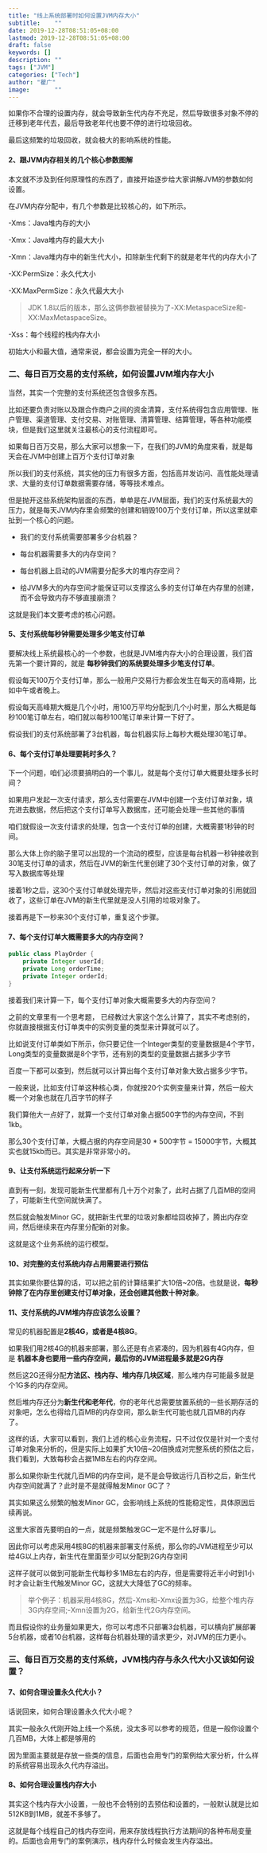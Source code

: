 ```yaml
---
title: "线上系统部署时如何设置JVM内存大小"
subtitle:    ""
date: 2019-12-28T08:51:05+08:00
lastmod: 2019-12-28T08:51:05+08:00
draft: false
keywords: []
description: ""
tags: ["JVM"]
categories: ["Tech"]
author: "瞿广"
image:       ""
---
```


如果你不合理的设置内存，就会导致新生代内存不充足，然后导致很多对象不停的迁移到老年代去，最后导致老年代也要不停的进行垃圾回收。

最后这频繁的垃圾回收，就会极大的影响系统的性能。

<!--more-->

#### 2、跟JVM内存相关的几个核心参数图解

本文就不涉及到任何原理性的东西了，直接开始逐步给大家讲解JVM的参数如何设置。

在JVM内存分配中，有几个参数是比较核心的，如下所示。



-Xms：Java堆内存的大小

-Xmx：Java堆内存的最大大小

-Xmn：Java堆内存中的新生代大小，扣除新生代剩下的就是老年代的内存大小了

-XX:PermSize：永久代大小

-XX:MaxPermSize：永久代最大大小

> JDK 1.8以后的版本，那么这俩参数被替换为了-XX:MetaspaceSize和-XX:MaxMetaspaceSize。


-Xss：每个线程的栈内存大小


初始大小和最大值，通常来说，都会设置为完全一样的大小。

### 二、每日百万交易的支付系统，如何设置JVM堆内存大小


当然，其实一个完整的支付系统还包含很多东西。

比如还要负责对账以及跟合作商户之间的资金清算，支付系统得包含应用管理、账户管理、渠道管理、支付交易、对账管理、清算管理、结算管理，等各种功能模块，但是我们这里就关注最核心的支付流程即可。

如果每日百万交易，那么大家可以想象一下，在我们的JVM的角度来看，就是每天会在JVM中创建上百万个支付订单对象

所以我们的支付系统，其实他的压力有很多方面，包括高并发访问、高性能处理请求、大量的支付订单数据需要存储，等等技术难点。

但是抛开这些系统架构层面的东西，单单是在JVM层面，我们的支付系统最大的压力，就是每天JVM内存里会频繁的创建和销毁100万个支付订单，所以这里就牵扯到一个核心的问题。

- 我们的支付系统需要部署多少台机器？

- 每台机器需要多大的内存空间？

- 每台机器上启动的JVM需要分配多大的堆内存空间？

- 给JVM多大的内存空间才能保证可以支撑这么多的支付订单在内存里的创建，而不会导致内存不够直接崩溃？

这就是我们本文要考虑的核心问题。


#### 5、支付系统每秒钟需要处理多少笔支付订单


要解决线上系统最核心的一个参数，也就是JVM堆内存大小的合理设置，我们首先第一个要计算的，就是 **每秒钟我们的系统要处理多少笔支付订单**。

假设每天100万个支付订单，那么一般用户交易行为都会发生在每天的高峰期，比如中午或者晚上。

假设每天高峰期大概是几个小时，用100万平均分配到几个小时里，那么大概是每秒100笔订单左右，咱们就以每秒100笔订单来计算一下好了。

假设我们的支付系统部署了3台机器，每台机器实际上每秒大概处理30笔订单。


#### 6、每个支付订单处理要耗时多久？

下一个问题，咱们必须要搞明白的一个事儿，就是每个支付订单大概要处理多长时间？

如果用户发起一次支付请求，那么支付需要在JVM中创建一个支付订单对象，填充进去数据，然后把这个支付订单写入数据库，还可能会处理一些其他的事情

咱们就假设一次支付请求的处理，包含一个支付订单的创建，大概需要1秒钟的时间。

那么大体上你的脑子里可以出现的一个流动的模型，应该是每台机器一秒钟接收到30笔支付订单的请求，然后在JVM的新生代里创建了30个支付订单的对象，做了写入数据库等处理

接着1秒之后，这30个支付订单就处理完毕，然后对这些支付订单对象的引用就回收了，这些订单在JVM的新生代里就是没人引用的垃圾对象了。

接着再是下一秒来30个支付订单，重复这个步骤。

#### 7、每个支付订单大概需要多大的内存空间？


```java
public class PlayOrder {
    private Integer userId;
    private Long orderTime;
    private Integer orderId;
}
```

接着我们来计算一下，每个支付订单对象大概需要多大的内存空间？

之前的文章里有一个思考题， 已经教过大家这个怎么计算了，其实不考虑别的，你就直接根据支付订单类中的实例变量的类型来计算就可以了。

比如说支付订单类如下所示，你只要记住一个Integer类型的变量数据是4个字节，Long类型的变量数据是8个字节，还有别的类型的变量数据占据多少字节

百度一下都可以查到，然后就可以计算出每个支付订单对象大致占据多少字节。

一般来说，比如支付订单这种核心类，你就按20个实例变量来计算，然后一般大概一个对象也就在几百字节的样子

我们算他大一点好了，就算一个支付订单对象占据500字节的内存空间，不到1kb。

那么30个支付订单，大概占据的内存空间是30 * 500字节 = 15000字节，大概其实也就15kb而已。其实是非常非常小的。

#### 9、让支付系统运行起来分析一下

直到有一刻，发现可能新生代里都有几十万个对象了，此时占据了几百MB的空间了，可能新生代空间就快满了。

然后就会触发Minor GC，就把新生代里的垃圾对象都给回收掉了，腾出内存空间，然后继续来在内存里分配新的对象。

这就是这个业务系统的运行模型。

#### 10、对完整的支付系统内存占用需要进行预估

其实如果你要估算的话，可以把之前的计算结果扩大10倍~20倍。也就是说，**每秒钟除了在内存里创建支付订单对象，还会创建其他数十种对象**。

#### 11、支付系统的JVM堆内存应该怎么设置？


常见的机器配置是**2核4G，或者是4核8G**。

如果我们用2核4G的机器来部署，那么还是有点紧凑的，因为机器有4G内存，但是 **机器本身也要用一些内存空间，最后你的JVM进程最多就是2G内存**

然后这2G还得分配**方法区、栈内存、堆内存几块区域**，那么堆内存可能最多就是个1G多的内存空间。

然后堆内存还分为**新生代和老年代**，你的老年代总需要放置系统的一些长期存活的对象吧，怎么也得给几百MB的内存空间，那么新生代可能也就几百MB的内存了。

这样的话，大家可以看到，我们上述的核心业务流程，只不过仅仅是针对一个支付订单对象来分析的，但是实际上如果扩大10倍~20倍换成对完整系统的预估之后，我们看到，大致每秒会占据1MB左右的内存空间。

那么如果你新生代就几百MB的内存空间，是不是会导致运行几百秒之后，新生代内存空间就满了？此时是不是就得触发Minor GC了？

其实如果这么频繁的触发Minor GC，会影响线上系统的性能稳定性，具体原因后续再说。

这里大家首先要明白的一点，就是频繁触发GC一定不是什么好事儿。

因此你可以考虑采用4核8G的机器来部署支付系统，那么你的JVM进程至少可以给4G以上内存，新生代在里面至少可以分配到2G内存空间

这样子就可以做到可能新生代每秒多1MB左右的内存，但是需要将近半小时到1小时才会让新生代触发Minor GC，这就大大降低了GC的频率。

> 举个例子：机器采用4核8G，然后-Xms和-Xmx设置为3G，给整个堆内存3G内存空间;-Xmn设置为2G，给新生代2G内存空间。

而且假设你的业务量如果更大，你可以考虑不只部署3台机器，可以横向扩展部署5台机器，或者10台机器，这样每台机器处理的请求更少，对JVM的压力更小。

### 三、每日百万交易的支付系统，JVM栈内存与永久代大小又该如何设置？


#### 7、如何合理设置永久代大小？

话说回来，如何合理设置永久代大小呢？

其实一般永久代刚开始上线一个系统，没太多可以参考的规范，但是一般你设置个几百MB，大体上都是够用的

因为里面主要就是存放一些类的信息，后面也会用专门的案例给大家分析，什么样的系统容易出现永久代内存溢出。



#### 8、如何合理设置栈内存大小

其实这个栈内存大小设置，一般也不会特别的去预估和设置的，一般默认就是比如512KB到1MB，就差不多够了。

这就是每个线程自己的栈内存空间，用来存放线程执行方法期间的各种布局变量的。后面也会用专门的案例演示，栈内存什么时候会发生内存溢出。